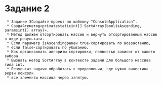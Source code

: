 ﻿# Задание 2
     * Задание 3Создайте проект по шаблону "ConsoleApplication".
     * Создайтеметод«privatestaticint[] SortArray(boolisAscending, paramsint[] array)».
     * Метод должен отсортировать массив и вернуть отсортированный массив в виде результата. 
     * Если параметр isAscendingравен true-сортировать по возрастанию, 
     * если false-сортировать по убыванию. 
     * Как организовать алгоритм сортировки, полностью зависит от вашего выбора.
     * Вызвать метод SortArray в контексте задачи для большого массива типа int.
     * Результат задачи обработать в продолжении, где нужно вывестина экран консоли 
     * все элементы массива через запятую.
